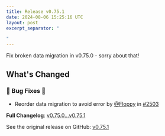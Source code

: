 ```yaml
---
title: Release v0.75.1
date: 2024-08-06 15:25:16 UTC
layout: post
excerpt_separator: "

"
---
```

Fix broken data migration in v0.75.0 - sorry about that!

## What's Changed
### 🐛 Bug Fixes 🐛
* Reorder data migration to avoid error by [@Floppy](https://github.com/Floppy) in [#2503](https://github.com/manyfold3d/manyfold/pull/2503)


**Full Changelog**: [v0.75.0...v0.75.1](https://github.com/manyfold3d/manyfold/compare/v0.75.0...v0.75.1)

See the original release on GitHub: [v0.75.1](https://github.com/manyfold3d/manyfold/releases/tag/v0.75.1)
